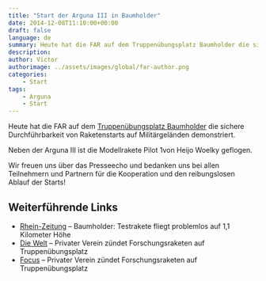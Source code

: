 ```yaml
---
title: "Start der Arguna III in Baumholder"
date: 2014-12-08T11:10:00+00:00
draft: false
language: de
summary: Heute hat die FAR auf dem Truppenübungsplatz Baumholder die sichere Durchführbarkeit von Raketenstarts auf Militärgeländen demonstriert.
description: 
author: Victor
authorimage: ../assets/images/global/far-author.png
categories: 
    - Start
tags:
    - Arguna
    - Start 
---
```


Heute hat die FAR auf dem [Truppenübungsplatz Baumholder](http://de.wikipedia.org/wiki/Truppenübungsplatz_Baumholder) die sichere Durchführbarkeit von Raketenstarts auf Militärgeländen demonstriert.

Neben der Arguna III ist die Modellrakete Pilot 1von Heijo Woelky geflogen.

Wir freuen uns über das Presseecho und bedanken uns bei allen Teilnehmern und Partnern für die Kooperation und den reibungslosen Ablauf der Starts!

## Weiterführende Links

* [Rhein-Zeitung](https://www.rhein-zeitung.de/region/aus-den-lokalredaktionen/nahe-zeitung_artikel,-baumholder-testrakete-fliegt-problemlos-auf-11-kilometer-hoehe-_arid,1244670.html) – Baumholder: Testrakete fliegt problemlos auf 1,1 Kilometer Höhe
* [Die Welt](http://www.welt.de/regionales/rheinland-pfalz-saarland/article135156123/Privater-Verein-zuendet-Forschungsraketen-auf-Truppenuebungsplatz.html) – Privater Verein zündet Forschungsraketen auf Truppenübungsplatz
* [Focus](http://www.focus.de/regional/rheinland-pfalz/raumfahrt-privater-verein-zuendet-forschungsraketen-auf-truppenuebungsplatz_id_4330698.html) – Privater Verein zündet Forschungsraketen auf Truppenübungsplatz
